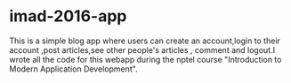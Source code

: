 # imad-2016-app
This is a simple blog app where users can create an account,login to their account ,post articles,see other people's articles , comment 
and logout.I wrote all the code for this webapp during the nptel course "Introduction to Modern Application Development".
